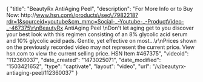 {
    "title": "BeautyRx AntiAging Peel",
    "description": "For More Info or to Buy Now: http:\/\/www.hsn.com\/products\/seo\/7982218?rdr=1&sourceid=youtube&cm_mmc=Social-_-Youtube-_-ProductVideo-_-467375\r\nBeautyRx AntiAging Peel \nDon't let aging get to you  discover your best look with this regimen consisting of an 8% glycolic acid serum and 10% glycolic acid pads. Gentle, yet effective on most...\r\nPrices shown on the previously recorded video may not represent the current price.  View hsn.com to view the current selling price. HSN Item #467375",
    "videoid": "112360037",
    "date_created": "1473025071",
    "date_modified": "1503421652",
    "type": "captivate",
    "layout": "video",
    "url": "\/v\/beautyrx-antiaging-peel\/112360037"
}